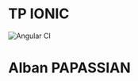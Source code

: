 # TP IONIC

![Angular CI](https://github.com/AlbanPAPASSIAN/IONIC_BLANKAPP/workflows/Angular%20CI/badge.svg?branch=master)

# Alban PAPASSIAN
